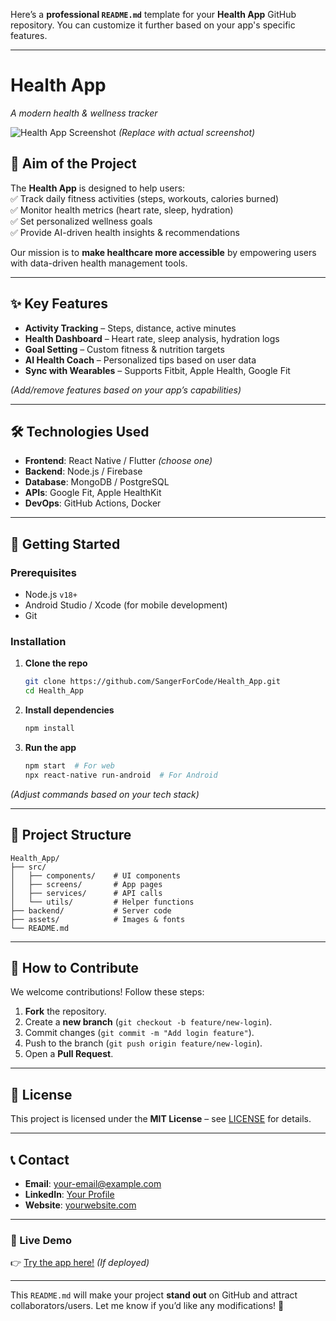 Here’s a **professional `README.md`** template for your **Health App** GitHub repository. You can customize it further based on your app's specific features.  

---

# **Health App**  
*A modern health & wellness tracker*  

![Health App Screenshot](https://via.placeholder.com/800x400?text=Health+App+Preview) *(Replace with actual screenshot)*  

## **📌 Aim of the Project**  
The **Health App** is designed to help users:  
✅ Track daily fitness activities (steps, workouts, calories burned)  
✅ Monitor health metrics (heart rate, sleep, hydration)  
✅ Set personalized wellness goals  
✅ Provide AI-driven health insights & recommendations  

Our mission is to **make healthcare more accessible** by empowering users with data-driven health management tools.  

---

## **✨ Key Features**  
- **Activity Tracking** – Steps, distance, active minutes  
- **Health Dashboard** – Heart rate, sleep analysis, hydration logs  
- **Goal Setting** – Custom fitness & nutrition targets  
- **AI Health Coach** – Personalized tips based on user data  
- **Sync with Wearables** – Supports Fitbit, Apple Health, Google Fit  

*(Add/remove features based on your app’s capabilities)*  

---

## **🛠️ Technologies Used**  
- **Frontend**: React Native / Flutter *(choose one)*  
- **Backend**: Node.js / Firebase  
- **Database**: MongoDB / PostgreSQL  
- **APIs**: Google Fit, Apple HealthKit  
- **DevOps**: GitHub Actions, Docker  

---

## **🚀 Getting Started**  
### **Prerequisites**  
- Node.js `v18+`  
- Android Studio / Xcode (for mobile development)  
- Git  

### **Installation**  
1. **Clone the repo**  
   ```bash
   git clone https://github.com/SangerForCode/Health_App.git
   cd Health_App
   ```
2. **Install dependencies**  
   ```bash
   npm install
   ```
3. **Run the app**  
   ```bash
   npm start  # For web
   npx react-native run-android  # For Android
   ```

*(Adjust commands based on your tech stack)*  

---

## **📂 Project Structure**  
```plaintext
Health_App/  
├── src/  
│   ├── components/    # UI components  
│   ├── screens/       # App pages  
│   ├── services/      # API calls  
│   └── utils/         # Helper functions  
├── backend/           # Server code  
├── assets/            # Images & fonts  
└── README.md  
```

---

## **🤝 How to Contribute**  
We welcome contributions! Follow these steps:  
1. **Fork** the repository.  
2. Create a **new branch** (`git checkout -b feature/new-login`).  
3. Commit changes (`git commit -m "Add login feature"`).  
4. Push to the branch (`git push origin feature/new-login`).  
5. Open a **Pull Request**.  

---

## **📜 License**  
This project is licensed under the **MIT License** – see [LICENSE](LICENSE) for details.  

---

## **📞 Contact**  
- **Email**: your-email@example.com  
- **LinkedIn**: [Your Profile](https://linkedin.com/in/your-profile)  
- **Website**: [yourwebsite.com](https://yourwebsite.com)  

---

### **🔗 Live Demo**  
👉 [Try the app here!](https://yourapp-demo.com) *(If deployed)*  

---

This `README.md` will make your project **stand out** on GitHub and attract collaborators/users. Let me know if you’d like any modifications! 🚀